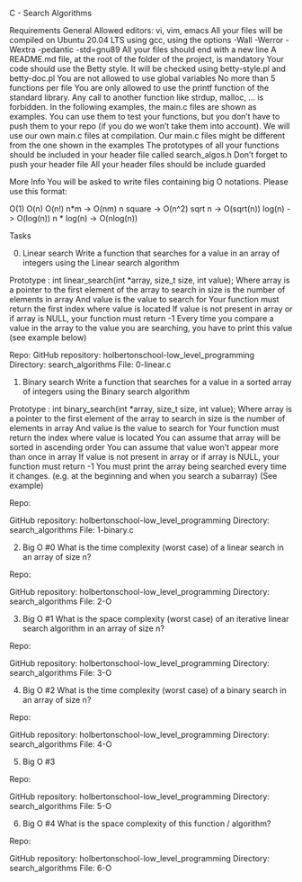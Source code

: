C - Search Algorithms

Requirements
General
Allowed editors: vi, vim, emacs
All your files will be compiled on Ubuntu 20.04 LTS using gcc, using the options -Wall -Werror -Wextra -pedantic -std=gnu89
All your files should end with a new line
A README.md file, at the root of the folder of the project, is mandatory
Your code should use the Betty style. It will be checked using betty-style.pl and betty-doc.pl
You are not allowed to use global variables
No more than 5 functions per file
You are only allowed to use the printf function of the standard library. Any call to another function like strdup, malloc, … is forbidden.
In the following examples, the main.c files are shown as examples. You can use them to test your functions, but you don’t have to push them to your repo (if you do we won’t take them into account). We will use our own main.c files at compilation. Our main.c files might be different from the one shown in the examples
The prototypes of all your functions should be included in your header file called search_algos.h
Don’t forget to push your header file
All your header files should be include guarded

More Info
You will be asked to write files containing big O notations. Please use this format:

O(1)
O(n)
O(n!)
n*m -> O(nm)
n square -> O(n^2)
sqrt n -> O(sqrt(n))
log(n) -> O(log(n))
n * log(n) -> O(nlog(n))

Tasks

0. Linear search
Write a function that searches for a value in an array of integers using the Linear search algorithm

Prototype : int linear_search(int *array, size_t size, int value);
Where array is a pointer to the first element of the array to search in
size is the number of elements in array
And value is the value to search for
Your function must return the first index where value is located
If value is not present in array or if array is NULL, your function must return -1
Every time you compare a value in the array to the value you are searching, you have to print this value (see example below)

Repo:
GitHub repository: holbertonschool-low_level_programming
Directory: search_algorithms
File: 0-linear.c

1. Binary search
Write a function that searches for a value in a sorted array of integers using the Binary search algorithm

Prototype : int binary_search(int *array, size_t size, int value);
Where array is a pointer to the first element of the array to search in
size is the number of elements in array
And value is the value to search for
Your function must return the index where value is located
You can assume that array will be sorted in ascending order
You can assume that value won’t appear more than once in array
If value is not present in array or if array is NULL, your function must return -1
You must print the array being searched every time it changes. (e.g. at the beginning and when you search a subarray) (See example)

Repo:

GitHub repository: holbertonschool-low_level_programming
Directory: search_algorithms
File: 1-binary.c

2. Big O #0
What is the time complexity (worst case) of a linear search in an array of size n?

Repo:

GitHub repository: holbertonschool-low_level_programming
Directory: search_algorithms
File: 2-O

3. Big O #1
What is the space complexity (worst case) of an iterative linear search algorithm in an array of size n?

Repo:

GitHub repository: holbertonschool-low_level_programming
Directory: search_algorithms
File: 3-O

4. Big O #2
What is the time complexity (worst case) of a binary search in an array of size n?

Repo:

GitHub repository: holbertonschool-low_level_programming
Directory: search_algorithms
File: 4-O

5. Big O #3

Repo:

GitHub repository: holbertonschool-low_level_programming
Directory: search_algorithms
File: 5-O

6. Big O #4
What is the space complexity of this function / algorithm?

Repo:

GitHub repository: holbertonschool-low_level_programming
Directory: search_algorithms
File: 6-O
